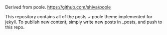 Derived from poole. https://github.com/shiva/poole

This repository contains all of the posts + poole theme implemented for jekyll. 
To publish new content, simply write new posts in _posts, and push to this repo.


